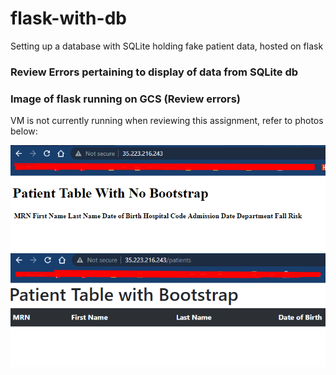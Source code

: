# flask-with-db
Setting up a database with SQLite holding fake patient data, hosted on flask


### Review Errors pertaining to display of data from SQLite db



### Image of flask running on GCS (Review errors) 
VM is not currently running when reviewing this assignment, refer to photos below:

![gcs index](/images/gcsindex.png)
![gcs patients](/images/gcspatients.png)
